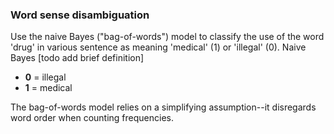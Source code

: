### Word sense disambiguation

Use the naive Bayes ("bag-of-words") model to classify the use of the word 'drug' in various sentence as meaning 'medical' (1) or 'illegal' (0).
Naive Bayes [todo add brief definition]

* **0** = illegal
* **1** = medical

The bag-of-words model relies on a simplifying assumption--it disregards word order when counting frequencies. 
